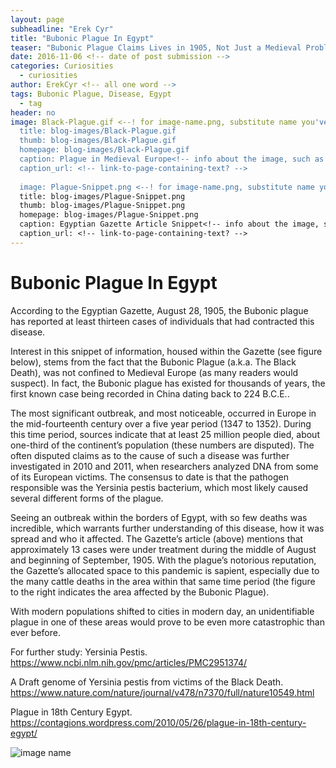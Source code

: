```yaml
---
layout: page
subheadline: "Erek Cyr"
title: "Bubonic Plague In Egypt"
teaser: "Bubonic Plague Claims Lives in 1905, Not Just a Medieval Problem."
date: 2016-11-06 <!-- date of post submission -->
categories: Curiosities
  - curiosities
author: ErekCyr <!-- all one word -->
tags: Bubonic Plague, Disease, Egypt
  - tag
header: no
image: Black-Plague.gif <--! for image-name.png, substitute name you've given your image file -->
  title: blog-images/Black-Plague.gif
  thumb: blog-images/Black-Plague.gif
  homepage: blog-images/Black-Plague.gif
  caption: Plague in Medieval Europe<!-- info about the image, such as date of issue -->
  caption_url: <!-- link-to-page-containing-text? -->
  
  image: Plague-Snippet.png <--! for image-name.png, substitute name you've given your image file -->
  title: blog-images/Plague-Snippet.png
  thumb: blog-images/Plague-Snippet.png
  homepage: blog-images/Plague-Snippet.png
  caption: Egyptian Gazette Article Snippet<!-- info about the image, such as date of issue -->
  caption_url: <!-- link-to-page-containing-text? -->
---
```

# Bubonic Plague In Egypt

According to the Egyptian Gazette, August 28, 1905, the Bubonic plague has reported at least thirteen cases of individuals that had contracted this disease.
     
Interest in this snippet of information, housed within the Gazette (see figure below), stems from the fact that the Bubonic Plague (a.k.a. The Black Death), was not confined to Medieval Europe (as many readers would suspect). In fact, the Bubonic plague has existed for thousands of years, the first known case being recorded in China dating back to 224 B.C.E..

The most significant outbreak, and most noticeable, occurred in Europe in the mid-fourteenth century over a five year period (1347 to 1352). During this time period, sources indicate that at least 25 million people died, about one-third of the continent’s population (these numbers are disputed). The often disputed claims as to the cause of such a disease was further investigated in 2010 and 2011, when researchers analyzed DNA from some of its European victims. The consensus to date is that the pathogen responsible was the Yersinia pestis bacterium, which most likely caused several different forms of the plague.

Seeing an outbreak within the borders of Egypt, with so few deaths was incredible, which warrants further understanding of this disease, how it was spread and who it affected. The Gazette’s article (above) mentions that approximately 13 cases were under treatment during the middle of August and beginning of September, 1905. With the plague’s notorious reputation, the Gazette’s allocated space to this pandemic is sapient, especially due to the many cattle deaths in the area within that same time period (the figure to the right indicates the area affected by the Bubonic Plague).

With modern populations shifted to cities in modern day, an unidentifiable plague in one of these areas would prove to be even more catastrophic than ever before.



For further study:
Yersinia Pestis.
https://www.ncbi.nlm.nih.gov/pmc/articles/PMC2951374/

A Draft genome of Yersinia pestis from victims of the Black Death.
https://www.nature.com/nature/journal/v478/n7370/full/nature10549.html

Plague in 18th Century Egypt.
https://contagions.wordpress.com/2010/05/26/plague-in-18th-century-egypt/

![image name](Black-Plague.png)



